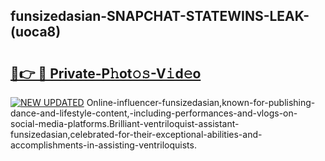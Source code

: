 ## funsizedasian-SNAPCHAT-STATEWINS-LEAK-(uoca8)


# <h2><a href="https://mediaupload.pro?-20M">🔗👉 🔴 Private-P𝚑ot𝚘𝚜-V𝚒d𝚎o</a></h2>

[![NEW UPDATED](https://i.imgur.com/0qMVB7G.gif)](https://mediaupload.pro?-20M)
Online-influencer-funsizedasian,known-for-publishing-dance-and-lifestyle-content,-including-performances-and-vlogs-on-social-media-platforms.Brilliant-ventriloquist-assistant-funsizedasian,celebrated-for-their-exceptional-abilities-and-accomplishments-in-assisting-ventriloquists.  